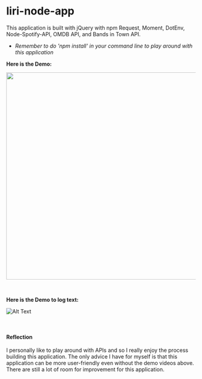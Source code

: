 # liri-node-app

This application is built with jQuery with npm Request, Moment, DotEnv, Node-Spotify-API, OMDB API, and Bands in Town API. 

* _Remember to do 'npm install' in your command line to play around with this application_

**Here is the Demo:**

<div align="center"><img src="https://github.com/ngl4/liri-node-app/blob/master/liri-node-app.gif" width="850" height="550"></div>

&nbsp;

**Here is the Demo to log text:** 

![Alt Text](https://github.com/ngl4/liri-node-app/blob/master/log.gif)

&nbsp;

#### Reflection
I personally like to play around with APIs and so I really enjoy the process building this application. The only advice I have for myself is that this application can be more user-friendly even without the demo videos above. There are still a lot of room for improvement for this application.


